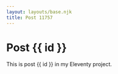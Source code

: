```yaml
---
layout: layouts/base.njk
title: Post 11757
---
```


# Post {{ id }}

This is post {{ id }} in my Eleventy project.
